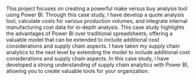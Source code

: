 This project focuses on creating a powerful make versus buy analysis tool using Power BI. Through this case study, I have develop a quote analysis tool, calculate costs for various production volumes, and integrate internal manufacturing cost data for in-depth analysis. This case study highlights the advantages of Power BI over traditional spreadsheets, offering a valuable model that can be extended to include additional cost considerations and supply chain aspects. I have taken my supply chain analytics to the next level by extending the model to include additional cost considerations and supply chain aspects.
In this case study, i have developed a strong understanding of supply chain analytics with Power BI, allowing you to create valuable tools for your organization.

